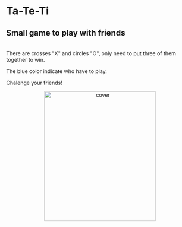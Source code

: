 # Ta-Te-Ti
<h2>Small game to play with friends</h2>
<br/>
There are crosses "X" and circles "O", only need to put three of them together to win. 


The blue color indicate who have to play.


Chalenge your friends!

<div align="center">
<img width="300px" height = "350px" src="https://user-images.githubusercontent.com/94583526/213360077-29e3920f-0c02-4877-816d-df393111195a.jpg" alt="cover" />
</div>

